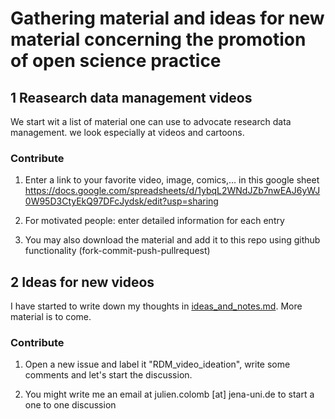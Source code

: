# Gathering material and ideas for new material concerning the promotion of open science practice

## 1 Reasearch data management videos

We start wit a list of material one can use to advocate research data management. we look especially at videos and cartoons.


### Contribute

1. Enter a link to your favorite video, image, comics,... in this google sheet
https://docs.google.com/spreadsheets/d/1ybqL2WNdJZb7nwEAJ6yWJ0W95D3CtyEkQ97DFcJydsk/edit?usp=sharing

2. For motivated people: enter detailed information for each entry

3. You may also download the material and add it to this repo using github functionality (fork-commit-push-pullrequest)

## 2 Ideas for new videos

I have started to write down my thoughts in [ideas_and_notes.md](ideas_and_notes.md). More material is to come.

### Contribute

1. Open a new issue and label it "RDM_video_ideation", write some comments and let's start the discussion.

2. You might write me an email at julien.colomb [at] jena-uni.de to start a one to one discussion
